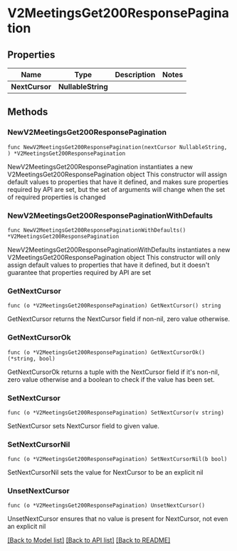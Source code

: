 # V2MeetingsGet200ResponsePagination

## Properties

Name | Type | Description | Notes
------------ | ------------- | ------------- | -------------
**NextCursor** | **NullableString** |  | 

## Methods

### NewV2MeetingsGet200ResponsePagination

`func NewV2MeetingsGet200ResponsePagination(nextCursor NullableString, ) *V2MeetingsGet200ResponsePagination`

NewV2MeetingsGet200ResponsePagination instantiates a new V2MeetingsGet200ResponsePagination object
This constructor will assign default values to properties that have it defined,
and makes sure properties required by API are set, but the set of arguments
will change when the set of required properties is changed

### NewV2MeetingsGet200ResponsePaginationWithDefaults

`func NewV2MeetingsGet200ResponsePaginationWithDefaults() *V2MeetingsGet200ResponsePagination`

NewV2MeetingsGet200ResponsePaginationWithDefaults instantiates a new V2MeetingsGet200ResponsePagination object
This constructor will only assign default values to properties that have it defined,
but it doesn't guarantee that properties required by API are set

### GetNextCursor

`func (o *V2MeetingsGet200ResponsePagination) GetNextCursor() string`

GetNextCursor returns the NextCursor field if non-nil, zero value otherwise.

### GetNextCursorOk

`func (o *V2MeetingsGet200ResponsePagination) GetNextCursorOk() (*string, bool)`

GetNextCursorOk returns a tuple with the NextCursor field if it's non-nil, zero value otherwise
and a boolean to check if the value has been set.

### SetNextCursor

`func (o *V2MeetingsGet200ResponsePagination) SetNextCursor(v string)`

SetNextCursor sets NextCursor field to given value.


### SetNextCursorNil

`func (o *V2MeetingsGet200ResponsePagination) SetNextCursorNil(b bool)`

 SetNextCursorNil sets the value for NextCursor to be an explicit nil

### UnsetNextCursor
`func (o *V2MeetingsGet200ResponsePagination) UnsetNextCursor()`

UnsetNextCursor ensures that no value is present for NextCursor, not even an explicit nil

[[Back to Model list]](../README.md#documentation-for-models) [[Back to API list]](../README.md#documentation-for-api-endpoints) [[Back to README]](../README.md)


